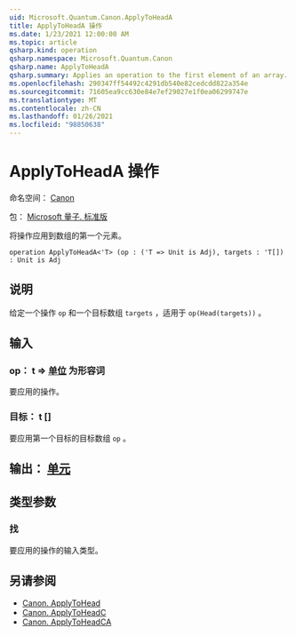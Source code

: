 ```yaml
---
uid: Microsoft.Quantum.Canon.ApplyToHeadA
title: ApplyToHeadA 操作
ms.date: 1/23/2021 12:00:00 AM
ms.topic: article
qsharp.kind: operation
qsharp.namespace: Microsoft.Quantum.Canon
qsharp.name: ApplyToHeadA
qsharp.summary: Applies an operation to the first element of an array.
ms.openlocfilehash: 290347ff54492c4291db540e82cedcdd822a354e
ms.sourcegitcommit: 71605ea9cc630e84e7ef29027e1f0ea06299747e
ms.translationtype: MT
ms.contentlocale: zh-CN
ms.lasthandoff: 01/26/2021
ms.locfileid: "98850638"
---
```

# <a name="applytoheada-operation"></a>ApplyToHeadA 操作

命名空间： [Canon](xref:Microsoft.Quantum.Canon)

包： [Microsoft 量子. 标准版](https://nuget.org/packages/Microsoft.Quantum.Standard)


将操作应用到数组的第一个元素。

```qsharp
operation ApplyToHeadA<'T> (op : ('T => Unit is Adj), targets : 'T[]) : Unit is Adj
```


## <a name="description"></a>说明

给定一个操作 `op` 和一个目标数组 `targets` ，适用于 `op(Head(targets))` 。

## <a name="input"></a>输入

### <a name="op--t--unit--is-adj"></a>op： t => [单位](xref:microsoft.quantum.lang-ref.unit)  为形容词

要应用的操作。


### <a name="targets--t"></a>目标： t []

要应用第一个目标的目标数组 `op` 。



## <a name="output--unit"></a>输出： [单元](xref:microsoft.quantum.lang-ref.unit)



## <a name="type-parameters"></a>类型参数

### <a name="t"></a>找

要应用的操作的输入类型。

## <a name="see-also"></a>另请参阅

- [Canon. ApplyToHead](xref:Microsoft.Quantum.Canon.ApplyToHead)
- [Canon. ApplyToHeadC](xref:Microsoft.Quantum.Canon.ApplyToHeadC)
- [Canon. ApplyToHeadCA](xref:Microsoft.Quantum.Canon.ApplyToHeadCA)